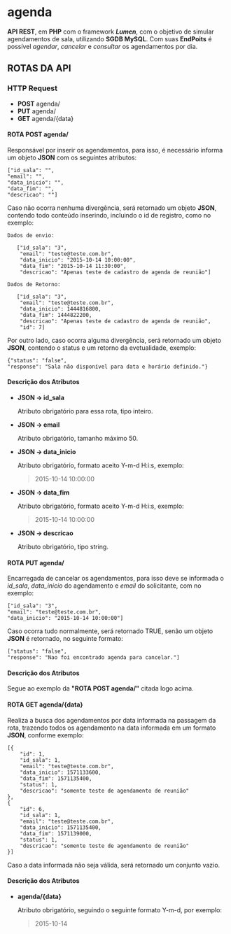 # agenda
**API REST**, em **PHP** com o framework ***Lumen***, com o objetivo de simular agendamentos de sala, utilizando **SGDB MySQL**.
Com suas **EndPoits** é possível *agendar*, *cancelar* e *consultar* os agendamentos por dia.


## ROTAS DA API

### HTTP Request

* **POST** agenda/
* **PUT** agenda/
* **GET** agenda/{data}

#### ROTA POST agenda/

Responsável por inserir os agendamentos, para isso, é necessário informa um objeto **JSON**
com os seguintes atributos:

    ["id_sala": "",
    "email": "",
    "data_inicio": "",
    "data_fim": "",
    "descricao": ""]

Caso não ocorra nenhuma divergência, será retornado um objeto **JSON**, contendo todo conteúdo
inserindo, incluindo o id de registro, como no exemplo:

    Dados de envio:

       ["id_sala": "3",
        "email": "teste@teste.com.br",
        "data_inicio": "2015-10-14 10:00:00",
        "data_fim": "2015-10-14 11:30:00",
        "descricao": "Apenas teste de cadastro de agenda de reunião"]

    Dados de Retorno:

       ["id_sala": "3",
        "email": "teste@teste.com.br",
        "data_inicio": 1444816800,
        "data_fim": 1444822200,
        "descricao": "Apenas teste de cadastro de agenda de reunião",
        "id": 7]

Por outro lado, caso ocorra alguma divergência, será retornado um objeto **JSON**, contendo
o status e um retorno da evetualidade, exemplo:

    {"status": "false",
    "response": "Sala não disponível para data e horário definido."}

#### Descrição dos Atributos

* **JSON -> id_sala**

    Atributo obrigatório para essa rota, tipo inteiro.

* **JSON -> email**

    Atributo obrigatório, tamanho máximo 50.
    
* **JSON -> data_inicio**

    Atributo obrigatório, formato aceito Y-m-d H:i:s, exemplo:
    > 2015-10-14 10:00:00

* **JSON -> data_fim**

    Atributo obrigatório, formato aceito Y-m-d H:i:s, exemplo:
    > 2015-10-14 10:00:00
    
* **JSON -> descricao**

    Atributo obrigatório, tipo string.
    
#### ROTA PUT agenda/

Encarregada de cancelar os agendamentos, para isso deve se informada o *id_sala*, *data_inicio* do agendamento e *email*
do solicitante, com no exemplo:

    ["id_sala": "3",
    "email": "teste@teste.com.br",
    "data_inicio": "2015-10-14 10:00:00"]

Caso ocorra tudo normalmente, será retornado TRUE, senão um objeto **JSON** é retornado, no seguinte formato:

    ["status": "false",
    "response": "Nao foi encontrado agenda para cancelar."]
    
#### Descrição dos Atributos

Segue ao exemplo da **"ROTA POST agenda/"** citada logo acima.


#### ROTA GET agenda/{data}

Realiza a busca dos agendamentos por data informada na passagem da rota, trazendo todos os agendamento na data informada em um formato **JSON**, conforme exemplo:

    [{
        "id": 1,
        "id_sala": 1,
        "email": "teste@teste.com.br",
        "data_inicio": 1571133600,
        "data_fim": 1571135400,
        "status": 1,
        "descricao": "somente teste de agendamento de reunião"
    },
    {
        "id": 6,
        "id_sala": 1,
        "email": "teste@teste.com.br",
        "data_inicio": 1571135400,
        "data_fim": 1571139000,
        "status": 1,
        "descricao": "somente teste de agendamento de reunião"
    }]

Caso a data informada não seja válida, será retornado um conjunto vazio.

#### Descrição dos Atributos

* **agenda/{data}**

    Atributo obrigatório, seguindo o seguinte formato Y-m-d, por exemplo:
     > 2015-10-14
     
